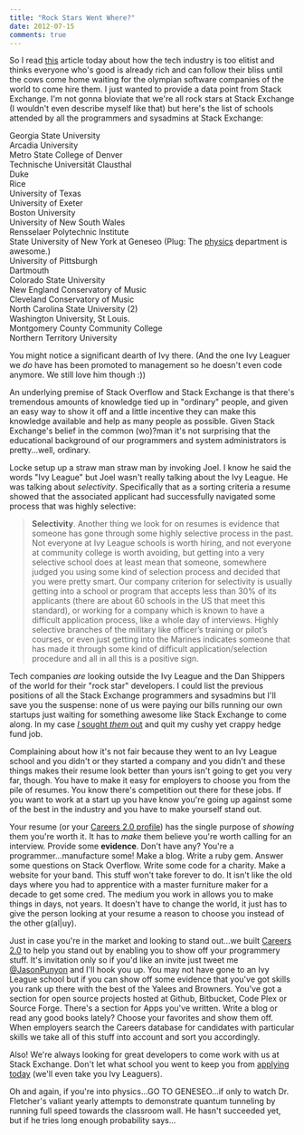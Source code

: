 ```yaml
---
title: "Rock Stars Went Where?"
date: 2012-07-15
comments: true
---
```


So I read [this](http://lockewatts.com/blog/2012/07/13/all-rockstars-went-to-julliard/) article today about how the tech industry is too elitist and thinks everyone who's good is already rich and can follow their bliss until the cows come home waiting for the olympian software companies of the world to come hire them. I just wanted to provide a data point from Stack Exchange. I'm not gonna bloviate that we're all rock stars at Stack Exchange (I wouldn't even describe myself like that) but here's the list of schools attended by all the programmers and sysadmins at Stack Exchange:

Georgia State University  
Arcadia University  
Metro State College of Denver  
Technische Universität Clausthal  
Duke  
Rice  
University of Texas  
University of Exeter  
Boston University  
University of New South Wales  
Rensselaer Polytechnic Institute  
State University of New York at Geneseo (Plug: The [physics](http://www.geneseo.edu/physics) department is awesome.)  
University of Pittsburgh  
Dartmouth  
Colorado State University  
New England Conservatory of Music  
Cleveland Conservatory of Music  
North Carolina State University (2)  
Washington University, St Louis.  
Montgomery County Community College  
Northern Territory University

You might notice a significant dearth of Ivy there. (And the one Ivy Leaguer we *do* have has been promoted to management so he doesn't even code anymore. We still love him though :))

An underlying premise of Stack Overflow and Stack Exchange is that there's tremendous amounts of knowledge tied up in "ordinary" people, and given an easy way to show it off and a little incentive they can make this knowledge available and help as many people as possible. Given Stack Exchange's belief in the common (wo)?man it's not surprising that the educational background of our programmers and system administrators is pretty...well, ordinary.

Locke setup up a straw man straw man by invoking Joel. I know he said the words "Ivy League" but Joel wasn't really talking about the Ivy League. He was talking about *selectivity*. Specifically that as a sorting criteria a resume showed that the associated applicant had successfully navigated some process that was highly selective:

> **Selectivity**. Another thing we look for on resumes is evidence that someone has gone through some highly selective process in the past. Not everyone at Ivy League schools is worth hiring, and not everyone at community college is worth avoiding, but getting into a very selective school does at least mean that someone, somewhere judged you using some kind of selection process and decided that you were pretty smart. Our company criterion for selectivity is usually getting into a school or program that accepts less than 30% of its applicants (there are about 60 schools in the US that meet this standard), or working for a company which is known to have a difficult application process, like a whole day of interviews. Highly selective branches of the military like officer’s training or pilot’s courses, or even just getting into the Marines indicates someone that has made it through some kind of difficult application/selection procedure and all in all this is a positive sign.

Tech companies *are* looking outside the Ivy League and the Dan Shippers of the world for their "rock star" developers. I could list the previous positions of all the Stack Exchange programmers and sysadmins but I'll save you the suspense: none of us were paying our bills running our own startups just waiting for something awesome like Stack Exchange to come along. In my case [*I* sought *them* out](/blog/2012/05/15/how-i-got-my-dream-job-at-stack-exchange/) and quit my cushy yet crappy hedge fund job.

Complaining about how it's not fair because they went to an Ivy League school and you didn't or they started a company and you didn't and these things makes their resume look better than yours isn't going to get you very far, though. You have to make it easy for employers to choose you from the pile of resumes. You know there's competition out there for these jobs. If you want to work at a start up you have know you're going up against some of the best in the industry and you have to make yourself stand out.

Your resume (or your [Careers 2.0 profile](http://careers.stackoverflow.com/jasonpunyon)) has the single purpose of *showing* them you're worth it. It has to *make* them believe you're worth calling for an interview. Provide some **evidence**. Don't have any? You're a programmer...manufacture some! Make a blog. Write a ruby gem. Answer some questions on Stack Overflow. Write some code for a charity. Make a website for your band. This stuff won't take forever to do. It isn't like the old days where you had to apprentice with a master furniture maker for a decade to get some cred. The medium you work in allows you to make things in days, not years. It doesn't have to change the world, it just has to give the person looking at your resume a reason to choose you instead of the other g(al|uy).

Just in case you're in the market and looking to stand out...we built [Careers 2.0](http://careers.stackoverflow.com) to help you stand out by enabling you to show off your programmery stuff. It's invitation only so if you'd like an invite just tweet me [@JasonPunyon](http://twitter.com/jasonpunyon) and I'll hook you up. You may not have gone to an Ivy League school but if you can show off some evidence that you've got skills you rank up there with the best of the Yalees and Browners. You've got a section for open source projects hosted at Github, Bitbucket, Code Plex or Source Forge. There's a section for Apps you've written. Write a blog or read any good books lately? Choose your favorites and show them off. When employers search the Careers database for candidates with particular skills we take all of this stuff into account and sort you accordingly.

Also! We're always looking for great developers to come work with us at Stack Exchange. Don't let what school you went to keep you from [applying today](http://careers.stackoverflow.com/jobs/16279/software-developer-new-york-stack-exchange) (we'll even take you Ivy Leaguers).

Oh and again, if you're into physics...GO TO GENESEO...if only to watch Dr. Fletcher's valiant yearly attempts to demonstrate quantum tunneling by running full speed towards the classroom wall. He hasn't succeeded yet, but if he tries long enough probability says...